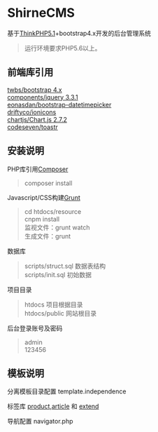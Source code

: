ShirneCMS
===============

基于[ThinkPHP5.1](https://github.com/top-think/think/tree/5.1)+bootstrap4.x开发的后台管理系统

> 运行环境要求PHP5.6以上。


## 前端库引用

[twbs/bootstrap 4.x](https://v4.bootcss.com/docs/4.0/getting-started/introduction/)<br />
[components/jquery 3.3.1](http://api.jquery.com/)<br />
[eonasdan/bootstrap-datetimepicker](https://github.com/Eonasdan/bootstrap-datetimepicker/blob/master/docs/Options.md)<br />
[driftyco/ionicons](http://ionicons.com/)<br />
[chartjs/Chart.js 2.7.2](https://chartjs.bootcss.com/docs/)<br />
[codeseven/toastr](http://codeseven.github.io/toastr/)

## 安装说明

PHP库引用[Composer](https://getcomposer.org/download/)

>composer install

Javascript/CSS构建[Grunt](http://www.gruntjs.net/)

>cd htdocs/resource<br />
cnpm install<br />
监视文件：grunt watch<br />
生成文件：grunt

数据库

>scripts/struct.sql 数据表结构<br />
scripts/init.sql 初始数据

项目目录

>htdocs 项目根据目录<br />
htdocs/public 网站根目录

后台登录账号及密码

>admin<br />
123456

## 模板说明

分离模板目录配置 template.independence

标签库 [product](TAGLIB.md),[article](TAGLIB.md) 和 [extend](TAGLIB.md)

导航配置 navigator.php